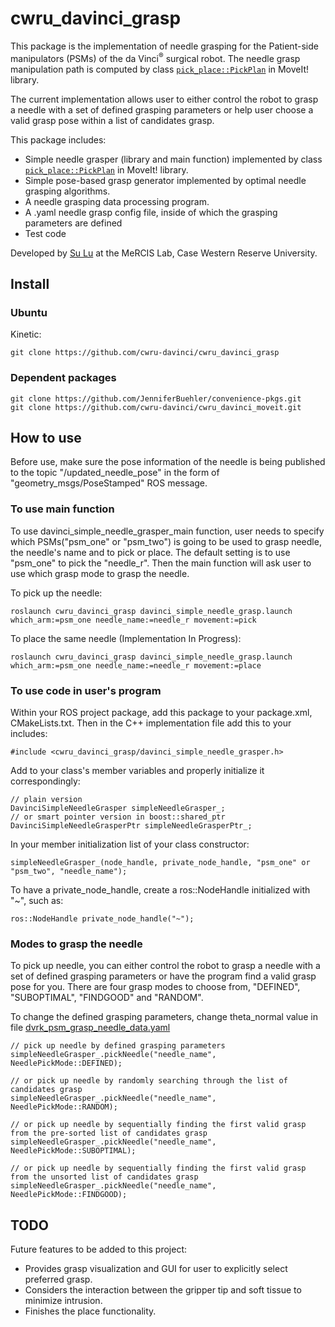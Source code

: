 # cwru_davinci_grasp
This package is the implementation of needle grasping for the Patient-side manipulators (PSMs) of the da Vinci<sup>&reg;</sup> surgical robot. The needle grasp manipulation path is computed by class [`pick_place::PickPlan`](https://docs.ros.org/kinetic/api/moveit_ros_manipulation/html/classpick__place_1_1PickPlan.html) in MoveIt! library.

The current implementation allows user to either control the robot to grasp a needle with a set of defined grasping parameters or help user choose a valid grasp pose within a list of candidates grasp.

This package includes:

  - Simple needle grasper (library and main function) implemented by class [`pick_place::PickPlan`](https://docs.ros.org/kinetic/api/moveit_ros_manipulation/html/classpick__place_1_1PickPlan.html) in MoveIt! library.
  - Simple pose-based grasp generator implemented by optimal needle grasping algorithms.
  - A needle grasping data processing program.
  - A .yaml needle grasp config file, inside of which the grasping parameters are defined
  - Test code
 
Developed by [Su Lu](https://github.com/lusu8892/) at the MeRCIS Lab, Case Western Reserve University.
 
## Install

### Ubuntu
Kinetic:
```
git clone https://github.com/cwru-davinci/cwru_davinci_grasp
```

### Dependent packages
```
git clone https://github.com/JenniferBuehler/convenience-pkgs.git
git clone https://github.com/cwru-davinci/cwru_davinci_moveit.git
```

## How to use
Before use, make sure the pose information of the needle is being published to the topic "/updated_needle_pose" in the form of "geometry_msgs/PoseStamped" ROS message.

### To use main function
To use davinci_simple_needle_grasper_main function, user needs to specify which PSMs("psm_one" or "psm_two") is going to be used to grasp needle, the needle's name and to pick or place. The default setting is to use "psm_one" to pick the "needle_r". Then the main function will ask user to use which grasp mode to grasp the needle.

To pick up the needle:
```
roslaunch cwru_davinci_grasp davinci_simple_needle_grasp.launch which_arm:=psm_one needle_name:=needle_r movement:=pick
```

To place the same needle (Implementation In Progress):
```
roslaunch cwru_davinci_grasp davinci_simple_needle_grasp.launch which_arm:=psm_one needle_name:=needle_r movement:=place
```

### To use code in user's program
Within your ROS project package, add this package to your package.xml, CMakeLists.txt. Then in the C++ implementation file add this to your includes:

```
#include <cwru_davinci_grasp/davinci_simple_needle_grasper.h>
```

Add to your class's member variables and properly initialize it correspondingly:
```
// plain version
DavinciSimpleNeedleGrasper simpleNeedleGrasper_;
// or smart pointer version in boost::shared_ptr
DavinciSimpleNeedleGrasperPtr simpleNeedleGrasperPtr_;
```

In your member initialization list of your class constructor:
```
simpleNeedleGrasper_(node_handle, private_node_handle, "psm_one" or "psm_two", "needle_name");
```

To have a private_node_handle, create a ros::NodeHandle initialized with "~", such as:
```
ros::NodeHandle private_node_handle("~");
```

### Modes to grasp the needle
To pick up needle, you can either control the robot to grasp a needle with a set of defined grasping parameters or have the program find a valid grasp pose for you. There are four grasp modes to choose from, "DEFINED", "SUBOPTIMAL", "FINDGOOD" and "RANDOM".

To change the defined grasping parameters, change theta_normal value in file [dvrk_psm_grasp_needle_data.yaml](https://github.com/cwru-davinci/cwru_davinci_grasp/blob/master/config/dvrk_psm_grasp_needle_data.yaml)
```
// pick up needle by defined grasping parameters
simpleNeedleGrasper_.pickNeedle("needle_name", NeedlePickMode::DEFINED);

// or pick up needle by randomly searching through the list of candidates grasp
simpleNeedleGrasper_.pickNeedle("needle_name", NeedlePickMode::RANDOM);

// or pick up needle by sequentially finding the first valid grasp from the pre-sorted list of candidates grasp
simpleNeedleGrasper_.pickNeedle("needle_name", NeedlePickMode::SUBOPTIMAL);

// or pick up needle by sequentially finding the first valid grasp from the unsorted list of candidates grasp
simpleNeedleGrasper_.pickNeedle("needle_name", NeedlePickMode::FINDGOOD);
```

## TODO

Future features to be added to this project:

 - Provides grasp visualization and GUI for user to explicitly select preferred grasp.
 - Considers the interaction between the gripper tip and soft tissue to minimize intrusion.
 - Finishes the place functionality.
